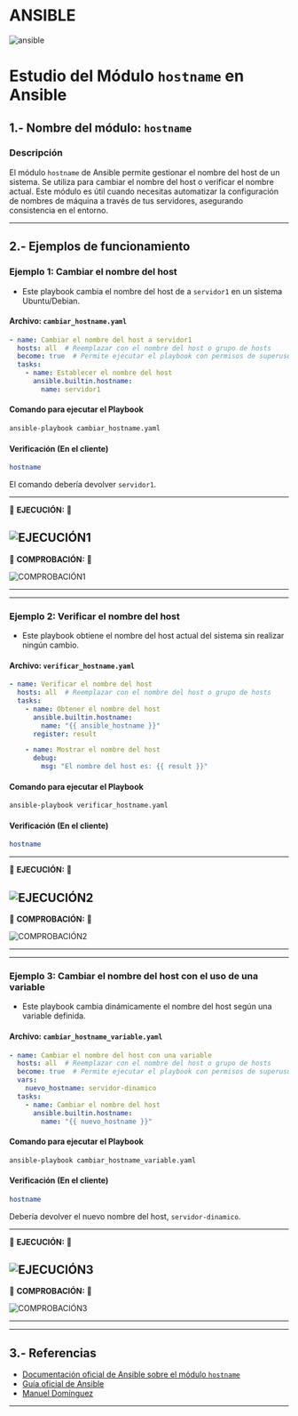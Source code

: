 # ANSIBLE

![ansible](/ansible1.png)

# **Estudio del Módulo `hostname` en Ansible**  

## **1.- Nombre del módulo: `hostname`**  

### **Descripción**  

El módulo `hostname` de Ansible permite gestionar el nombre del host de un sistema. Se utiliza para cambiar el nombre del host o verificar el nombre actual. Este módulo es útil cuando necesitas automatizar la configuración de nombres de máquina a través de tus servidores, asegurando consistencia en el entorno.

---

## **2.- Ejemplos de funcionamiento**  

### **Ejemplo 1: Cambiar el nombre del host**  
- Este playbook cambia el nombre del host de a `servidor1` en un sistema Ubuntu/Debian.

#### **Archivo:** `cambiar_hostname.yaml`
```yaml
- name: Cambiar el nombre del host a servidor1
  hosts: all  # Reemplazar con el nombre del host o grupo de hosts
  become: true  # Permite ejecutar el playbook con permisos de superusuario  
  tasks:
    - name: Establecer el nombre del host
      ansible.builtin.hostname:
        name: servidor1
```
#### **Comando para ejecutar el Playbook**
```bash
ansible-playbook cambiar_hostname.yaml
```

#### **Verificación (En el cliente)**  
```bash
hostname
```
El comando debería devolver `servidor1`.

--- 

🚨 **EJECUCIÓN:** 🚨

![EJECUCIÓN1](/img/ejecucion1.png)
---

🚨 **COMPROBACIÓN:** 🚨

![COMPROBACIÓN1](/img/comprobacion1.png)

---
--- 

### **Ejemplo 2: Verificar el nombre del host**  
- Este playbook obtiene el nombre del host actual del sistema sin realizar ningún cambio.

#### **Archivo:** `verificar_hostname.yaml`
```yaml
- name: Verificar el nombre del host
  hosts: all  # Reemplazar con el nombre del host o grupo de hosts
  tasks:
    - name: Obtener el nombre del host
      ansible.builtin.hostname:
        name: "{{ ansible_hostname }}"
      register: result

    - name: Mostrar el nombre del host
      debug:
        msg: "El nombre del host es: {{ result }}"
```
#### **Comando para ejecutar el Playbook**
```bash
ansible-playbook verificar_hostname.yaml
```

#### **Verificación (En el cliente)**  
```bash
hostname
```

--- 

🚨 **EJECUCIÓN:** 🚨

![EJECUCIÓN2](/img/ejecucion2.png)
---

🚨 **COMPROBACIÓN:** 🚨

![COMPROBACIÓN2](/img/comprobacion2.png)

---
--- 

### **Ejemplo 3: Cambiar el nombre del host con el uso de una variable**  
- Este playbook cambia dinámicamente el nombre del host según una variable definida.

#### **Archivo:** `cambiar_hostname_variable.yaml`
```yaml
- name: Cambiar el nombre del host con una variable
  hosts: all  # Reemplazar con el nombre del host o grupo de hosts
  become: true  # Permite ejecutar el playbook con permisos de superusuario  
  vars:
    nuevo_hostname: servidor-dinamico
  tasks:
    - name: Cambiar el nombre del host
      ansible.builtin.hostname:
        name: "{{ nuevo_hostname }}"
```
#### **Comando para ejecutar el Playbook**
```bash
ansible-playbook cambiar_hostname_variable.yaml
```

#### **Verificación (En el cliente)**  
```bash
hostname
```
Debería devolver el nuevo nombre del host, `servidor-dinamico`.

---  

🚨 **EJECUCIÓN:** 🚨

![EJECUCIÓN3](/img/ejecucion3.png)
---

🚨 **COMPROBACIÓN:** 🚨

![COMPROBACIÓN3](/img/comprobacion3.png)

---
--- 

## **3.- Referencias**  
- [Documentación oficial de Ansible sobre el módulo `hostname`](https://docs.ansible.com/ansible/latest/collections/ansible/builtin/hostname_module.html#ansible-collections-ansible-builtin-hostname-module)  
- [Guía oficial de Ansible](https://docs.ansible.com/ansible/latest/user_guide/index.html)  
- [Manuel Domínguez](https://github.com/mftienda)
---
